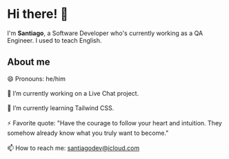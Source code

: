 # Hi there! 👋

I'm **Santiago**, a Software Developer who's currently working as a QA Engineer. I used to teach English.

## About me

😄 Pronouns: he/him
<br/><br/>
🔭 I’m currently working on a Live Chat project.
<br/><br/>
🌱 I’m currently learning Tailwind CSS.
<br/><br/>
⚡ Favorite quote: "Have the courage to follow your heart and intuition. They somehow already know what you truly want to become."
<br/><br/>
📫 How to reach me: santiagodev@icloud.com
